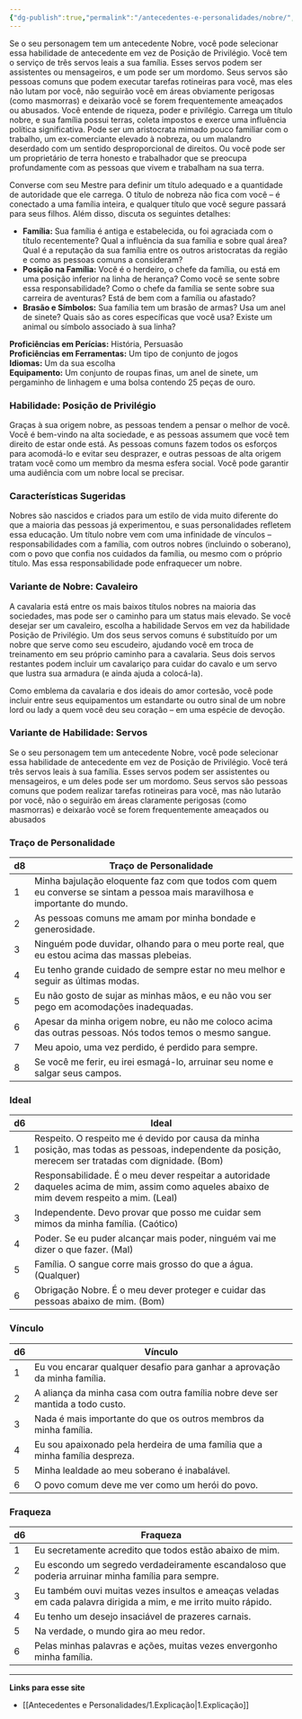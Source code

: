 ```yaml
---
{"dg-publish":true,"permalink":"/antecedentes-e-personalidades/nobre/","tags":["Antecedentes","Nobre"]}
---
```


Se o seu personagem tem um antecedente Nobre, você pode
selecionar essa habilidade de antecedente em vez de Posição de
Privilégio. Você tem o serviço de três servos leais a sua família.
Esses servos podem ser assistentes ou mensageiros, e um pode ser
um mordomo. Seus servos são pessoas comuns que podem executar
tarefas rotineiras para você, mas eles não lutam por você, não
seguirão você em áreas obviamente perigosas (como masmorras) e
deixarão você se forem frequentemente ameaçados ou abusados. Você entende de riqueza, poder e privilégio. Carrega um título nobre, e sua família possui terras, coleta impostos e exerce uma influência política significativa. Pode ser um aristocrata mimado pouco familiar com o trabalho, um ex-comerciante elevado à nobreza, ou um malandro deserdado com um sentido desproporcional de direitos. Ou você pode ser um proprietário de terra honesto e trabalhador que se preocupa profundamente com as pessoas que vivem e trabalham na sua terra.

Converse com seu Mestre para definir um título adequado e a quantidade de autoridade que ele carrega. O título de nobreza não fica com você – é conectado a uma família inteira, e qualquer título que você segure passará para seus filhos. Além disso, discuta os seguintes detalhes:

- **Família:** Sua família é antiga e estabelecida, ou foi agraciada com o título recentemente? Qual a influência da sua família e sobre qual área? Qual é a reputação da sua família entre os outros aristocratas da região e como as pessoas comuns a consideram?
- **Posição na Família:** Você é o herdeiro, o chefe da família, ou está em uma posição inferior na linha de herança? Como você se sente sobre essa responsabilidade? Como o chefe da família se sente sobre sua carreira de aventuras? Está de bem com a família ou afastado?
- **Brasão e Símbolos:** Sua família tem um brasão de armas? Usa um anel de sinete? Quais são as cores específicas que você usa? Existe um animal ou símbolo associado à sua linha?

**Proficiências em Perícias:** História, Persuasão  
**Proficiências em Ferramentas:** Um tipo de conjunto de jogos  
**Idiomas:** Um da sua escolha  
**Equipamento:** Um conjunto de roupas finas, um anel de sinete, um pergaminho de linhagem e uma bolsa contendo 25 peças de ouro.

### Habilidade: Posição de Privilégio
Graças à sua origem nobre, as pessoas tendem a pensar o melhor de você. Você é bem-vindo na alta sociedade, e as pessoas assumem que você tem direito de estar onde está. As pessoas comuns fazem todos os esforços para acomodá-lo e evitar seu desprazer, e outras pessoas de alta origem tratam você como um membro da mesma esfera social. Você pode garantir uma audiência com um nobre local se precisar.

### Características Sugeridas
Nobres são nascidos e criados para um estilo de vida muito diferente do que a maioria das pessoas já experimentou, e suas personalidades refletem essa educação. Um título nobre vem com uma infinidade de vínculos – responsabilidades com a família, com outros nobres (incluindo o soberano), com o povo que confia nos cuidados da família, ou mesmo com o próprio título. Mas essa responsabilidade pode enfraquecer um nobre.

### Variante de Nobre: Cavaleiro
A cavalaria está entre os mais baixos títulos nobres na maioria das sociedades, mas pode ser o caminho para um status mais elevado. Se você desejar ser um cavaleiro, escolha a habilidade Servos em vez da habilidade Posição de Privilégio. Um dos seus servos comuns é substituído por um nobre que serve como seu escudeiro, ajudando você em troca de treinamento em seu próprio caminho para a cavalaria. Seus dois servos restantes podem incluir um cavalariço para cuidar do cavalo e um servo que lustra sua armadura (e ainda ajuda a colocá-la).

Como emblema da cavalaria e dos ideais do amor cortesão, você pode incluir entre seus equipamentos um estandarte ou outro sinal de um nobre lord ou lady a quem você deu seu coração – em uma espécie de devoção.

### Variante de Habilidade: Servos
Se o seu personagem tem um antecedente Nobre, você pode selecionar essa habilidade de antecedente em vez de Posição de Privilégio. Você terá três servos leais à sua família. Esses servos podem ser assistentes ou mensageiros, e um deles pode ser um mordomo. Seus servos são pessoas comuns que podem realizar tarefas rotineiras para você, mas não lutarão por você, não o seguirão em áreas claramente perigosas (como masmorras) e deixarão você se forem frequentemente ameaçados ou abusados

### Traço de Personalidade

| d8 | Traço de Personalidade                                                                 |
|----|----------------------------------------------------------------------------------------|
| 1  | Minha bajulação eloquente faz com que todos com quem eu converse se sintam a pessoa mais maravilhosa e importante do mundo. |
| 2  | As pessoas comuns me amam por minha bondade e generosidade.                           |
| 3  | Ninguém pode duvidar, olhando para o meu porte real, que eu estou acima das massas plebeias. |
| 4  | Eu tenho grande cuidado de sempre estar no meu melhor e seguir as últimas modas.       |
| 5  | Eu não gosto de sujar as minhas mãos, e eu não vou ser pego em acomodações inadequadas. |
| 6  | Apesar da minha origem nobre, eu não me coloco acima das outras pessoas. Nós todos temos o mesmo sangue. |
| 7  | Meu apoio, uma vez perdido, é perdido para sempre.                                    |
| 8  | Se você me ferir, eu irei esmagá-lo, arruinar seu nome e salgar seus campos.           |

### Ideal

| d6 | Ideal                                                                                 |
|----|---------------------------------------------------------------------------------------|
| 1  | Respeito. O respeito me é devido por causa da minha posição, mas todas as pessoas, independente da posição, merecem ser tratadas com dignidade. (Bom) |
| 2  | Responsabilidade. É o meu dever respeitar a autoridade daqueles acima de mim, assim como aqueles abaixo de mim devem respeito a mim. (Leal) |
| 3  | Independente. Devo provar que posso me cuidar sem mimos da minha família. (Caótico)    |
| 4  | Poder. Se eu puder alcançar mais poder, ninguém vai me dizer o que fazer. (Mal)         |
| 5  | Família. O sangue corre mais grosso do que a água. (Qualquer)                           |
| 6  | Obrigação Nobre. É o meu dever proteger e cuidar das pessoas abaixo de mim. (Bom)      |

### Vínculo

| d6 | Vínculo                                                                                  |
|----|------------------------------------------------------------------------------------------|
| 1  | Eu vou encarar qualquer desafio para ganhar a aprovação da minha família.               |
| 2  | A aliança da minha casa com outra família nobre deve ser mantida a todo custo.          |
| 3  | Nada é mais importante do que os outros membros da minha família.                       |
| 4  | Eu sou apaixonado pela herdeira de uma família que a minha família despreza.            |
| 5  | Minha lealdade ao meu soberano é inabalável.                                             |
| 6  | O povo comum deve me ver como um herói do povo.                                          |

### Fraqueza

| d6 | Fraqueza                                                                                   |
|----|--------------------------------------------------------------------------------------------|
| 1  | Eu secretamente acredito que todos estão abaixo de mim.                                   |
| 2  | Eu escondo um segredo verdadeiramente escandaloso que poderia arruinar minha família para sempre. |
| 3  | Eu também ouvi muitas vezes insultos e ameaças veladas em cada palavra dirigida a mim, e me irrito muito rápido. |
| 4  | Eu tenho um desejo insaciável de prazeres carnais.                                        |
| 5  | Na verdade, o mundo gira ao meu redor.                                                    |
| 6  | Pelas minhas palavras e ações, muitas vezes envergonho minha família.                    |
___
**Links para esse site**
- [[Antecedentes e Personalidades/1.Explicação\|1.Explicação]]